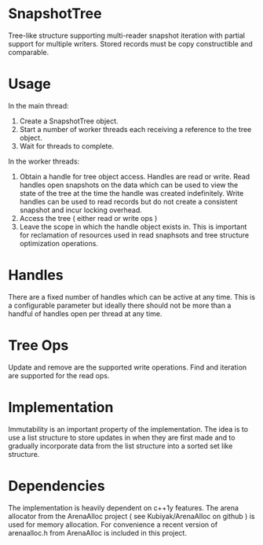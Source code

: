 SnapshotTree
============

Tree-like structure supporting multi-reader snapshot iteration with partial support for multiple writers.  Stored records must be copy constructible and comparable.

Usage
=====

In the main thread:<br>
1.  Create a SnapshotTree object.<br>
2.  Start a number of worker threads each receiving a reference to the tree object.<br>
3.  Wait for threads to complete.<br>

In the worker threads:<br>
1.  Obtain a handle for tree object access.  Handles are read or write.  Read handles open snapshots on the data which can be used to view the state of the tree at the time the handle was created indefinitely.  Write handles can be used to read records but do not create a consistent snapshot and incur locking overhead.<br>
2.  Access the tree ( either read or write ops )<br>
3.  Leave the scope in which the handle object exists in.  This is important for reclamation of resources used in read snaphsots and tree structure optimization operations.<br>

Handles
=======

There are a fixed number of handles which can be active at any time.  This is a configurable parameter but ideally there should not be more than a handful of handles open per thread at any time.  

Tree Ops
========

Update and remove are the supported write operations.  Find and iteration are supported for the read ops.  


Implementation
==============

Immutability is an important property of the implementation.  The idea is to use a list structure to store updates in when they are first made and to gradually incorporate data from the list structure into a sorted set like structure.

Dependencies
============

The implementation is heavily dependent on c++1y features.  The arena allocator from the ArenaAlloc project ( see Kubiyak/ArenaAlloc on github ) is used for memory allocation.  For convenience a recent version of arenaalloc.h from ArenaAlloc is included in this project.
